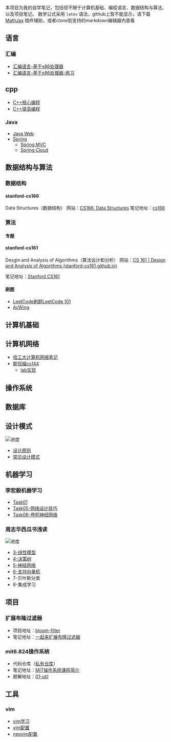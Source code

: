 本项目为我的自学笔记，包括但不限于计算机基础、编程语言、数据结构与算法、以及项目笔记。
数学公式采用 `latex` 语法，github上暂不能显示，请下载 [MathJax](https://chrome.google.com/webstore/detail/mathjax-plugin-for-github/ioemnmodlmafdkllaclgeombjnmnbima) 插件辅助，或者clone到支持的markdown编辑器内查看


## 语言

### 汇编
- [汇编语言-基于x86处理器](../../../base/lang/assembly/汇编语言-基于x86处理器.md)
- [汇编语言-基于x86处理器-练习](../../../base/lang/assembly/汇编语言-基于x86处理器-练习.md)

## cpp
- [C++核心编程](../../../base/lang/cpp/C++核心编程.md)
- [C++提高编程](../../../base/lang/cpp/C++提高编程.md)

### Java

- [Java Web](../../../base/lang/Java/Java%20Web.md)
- [Spring](../../../base/lang/Java/spring/Spring.md)
	- [Spring MVC](../../../base/lang/Java/spring/SpringMVC.md)
	- [Spring Cloud](../../../base/lang/Java/spring/spring-cloud/README.md)


## 数据结构与算法

### 数据结构


#### stanford-cs166
Data Structures（数据结构）
网站：[CS166: Data Structures](http://web.stanford.edu/class/archive/cs/cs166/cs166.1226/)
笔记地址：[cs166](../../cs166/README.md)

### 算法

#### 专题

#### stanford-cs161
Desgin and Analysis of Algorithms（算法设计和分析）
网站：[CS 161 | Design and Analysis of Algorithms (stanford-cs161.github.io)](https://stanford-cs161.github.io/summer2022/)

笔记地址：[Stanford CS161](../../cs161/README.md)

#### 刷题
- [LeetCode刷题LeetCode 101](algo/leetcode/LeetCode%20101.md)
- [AcWing](algo/acwing/README.md)


## 计算机基础

## 计算机网络

- [哈工大计算机网络笔记](../../../base/cnet/哈工大/README.md)
- [斯坦福cs144](../../cs144/cs144%20Introdiction.md)
	- [lab实现](../../cs144/cs144%20Introdiction.md#Lab实现)


## 操作系统


## 数据库



## 设计模式
![进度](https://progress-bar.dev/5/?scale=28&suffix=/28)
- [设计原则](../../../base/design-pattern/README.md#设计原则)
- [常见设计模式](../../../base/design-pattern/README.md#常见设计模式)



## 机器学习

### 李宏毅机器学习
- [Task01](ai/LeeML/Task01.md)
- [Task05-网络设计技巧](ai/LeeML/Task05-网络设计技巧.md)
- [Task06-卷积神经网络](ai/LeeML/Task06-卷积神经网络.md)

### 周志华西瓜书浅读

![进度](https://progress-bar.dev/6/?scale=16&suffix=/16)
- [3-线性模型](ai/watermelon/3-线性模型.md)
- [4-决策树](ai/watermelon/4-决策树.md)
- [5-神经网络](ai/watermelon/5-神经网络.md)
- [6-支持向量机](ai/watermelon/6-svm.md)
- 7-贝叶斯分类
- 8-集成学习


## 项目

### 扩展布隆过滤器
- 项目地址：[bloom-filter](https://github.com/hyperv0id/bloom-filter)
- 笔记地址：[一起来扩展布隆过滤器](../../字节镜像计划/一起来扩展布隆过滤器/项目内容.md)
### mit6.824操作系统

- 代码仓库（[私有仓库](https://github.com/hyperv0id/mit6.828)）
- 笔记地址：[MIT操作系统课程简介](../../mit6s081/简介.md)
- 题解地址：[01-util](../../mit6s081/lab/answers/01-util.md)

## 工具

### vim
- [vim学习](tools/vim/什么是vim.md)
- [vim配置](tools/vim/vim配置.md)
- [neovim配置](tools/vim/neovim配置.md)